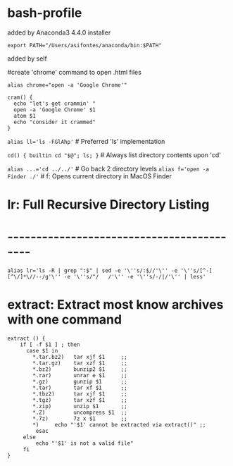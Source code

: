 # bash-profile


added by Anaconda3 4.4.0 installer

`export PATH="/Users/asifontes/anaconda/bin:$PATH"`

added by self

#create 'chrome' command to open .html files

`alias chrome="open -a 'Google Chrome'"`

```
cram() {
  echo "let's get crammin' "
  open -a 'Google Chrome' $1
  atom $1
  echo "consider it crammed"
}
```

`alias ll='ls -FGlAhp'`                       # Preferred 'ls' implementation

`cd() { builtin cd "$@"; ls; }`               # Always list directory contents upon 'cd'

`alias ...='cd ../../'`                       # Go back 2 directory levels
`alias f='open -a Finder ./'`                 # f:            Opens current directory in MacOS Finder

#   lr:  Full Recursive Directory Listing
#   ------------------------------------------
`alias lr='ls -R | grep ":$" | sed -e '\''s/:$//'\'' -e '\''s/[^-][^\/]*\//--/g'\'' -e '\''s/^/   /'\'' -e '\''s/-/|/'\'' | less'`

#   extract:  Extract most know archives with one command
```
extract () {
    if [ -f $1 ] ; then
      case $1 in
        *.tar.bz2)   tar xjf $1     ;;
        *.tar.gz)    tar xzf $1     ;;
        *.bz2)       bunzip2 $1     ;;
        *.rar)       unrar e $1     ;;
        *.gz)        gunzip $1      ;;
        *.tar)       tar xf $1      ;;
        *.tbz2)      tar xjf $1     ;;
        *.tgz)       tar xzf $1     ;;
        *.zip)       unzip $1       ;;
        *.Z)         uncompress $1  ;;
        *.7z)        7z x $1        ;;
        *)     echo "'$1' cannot be extracted via extract()" ;;
         esac
     else
         echo "'$1' is not a valid file"
     fi
}
```
